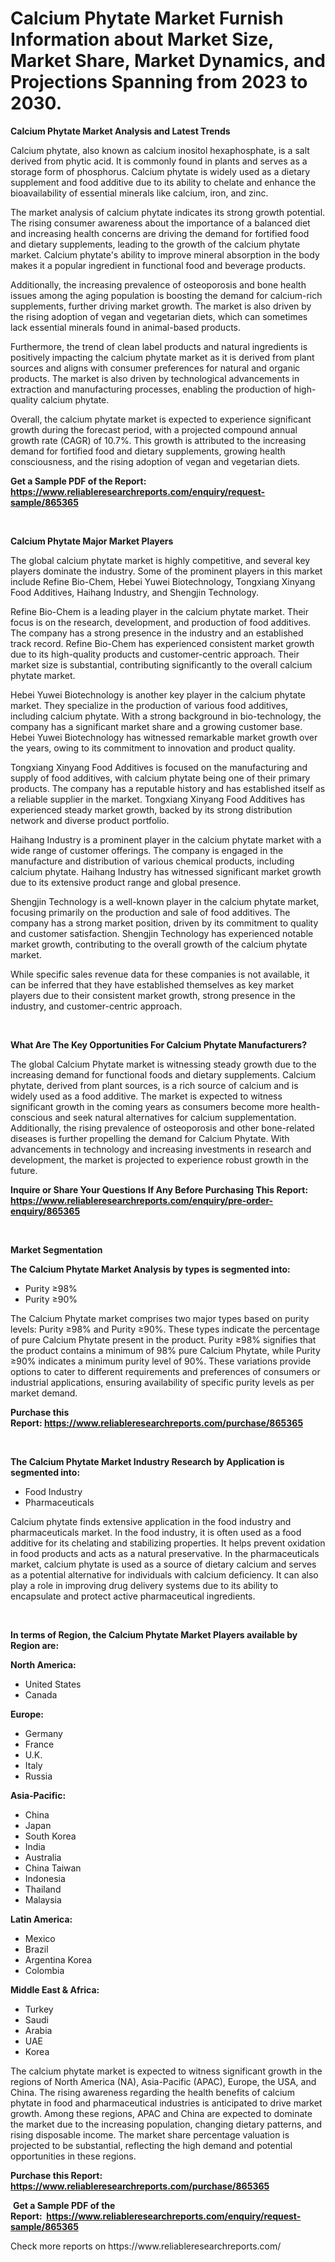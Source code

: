 <p><h1>Calcium Phytate Market Furnish Information about Market Size, Market Share, Market Dynamics, and Projections Spanning from 2023 to 2030.</h1></p><p><strong>Calcium Phytate Market Analysis and Latest Trends</strong></p>
<p><p>Calcium phytate, also known as calcium inositol hexaphosphate, is a salt derived from phytic acid. It is commonly found in plants and serves as a storage form of phosphorus. Calcium phytate is widely used as a dietary supplement and food additive due to its ability to chelate and enhance the bioavailability of essential minerals like calcium, iron, and zinc.</p><p>The market analysis of calcium phytate indicates its strong growth potential. The rising consumer awareness about the importance of a balanced diet and increasing health concerns are driving the demand for fortified food and dietary supplements, leading to the growth of the calcium phytate market. Calcium phytate's ability to improve mineral absorption in the body makes it a popular ingredient in functional food and beverage products.</p><p>Additionally, the increasing prevalence of osteoporosis and bone health issues among the aging population is boosting the demand for calcium-rich supplements, further driving market growth. The market is also driven by the rising adoption of vegan and vegetarian diets, which can sometimes lack essential minerals found in animal-based products.</p><p>Furthermore, the trend of clean label products and natural ingredients is positively impacting the calcium phytate market as it is derived from plant sources and aligns with consumer preferences for natural and organic products. The market is also driven by technological advancements in extraction and manufacturing processes, enabling the production of high-quality calcium phytate.</p><p>Overall, the calcium phytate market is expected to experience significant growth during the forecast period, with a projected compound annual growth rate (CAGR) of 10.7%. This growth is attributed to the increasing demand for fortified food and dietary supplements, growing health consciousness, and the rising adoption of vegan and vegetarian diets.</p></p>
<p><strong>Get a Sample PDF of the Report:&nbsp; <a href="https://www.reliableresearchreports.com/enquiry/request-sample/865365">https://www.reliableresearchreports.com/enquiry/request-sample/865365</a></strong></p>
<p>&nbsp;</p>
<p><strong>Calcium Phytate Major Market Players</strong></p>
<p><p>The global calcium phytate market is highly competitive, and several key players dominate the industry. Some of the prominent players in this market include Refine Bio-Chem, Hebei Yuwei Biotechnology, Tongxiang Xinyang Food Additives, Haihang Industry, and Shengjin Technology. </p><p>Refine Bio-Chem is a leading player in the calcium phytate market. Their focus is on the research, development, and production of food additives. The company has a strong presence in the industry and an established track record. Refine Bio-Chem has experienced consistent market growth due to its high-quality products and customer-centric approach. Their market size is substantial, contributing significantly to the overall calcium phytate market.</p><p>Hebei Yuwei Biotechnology is another key player in the calcium phytate market. They specialize in the production of various food additives, including calcium phytate. With a strong background in bio-technology, the company has a significant market share and a growing customer base. Hebei Yuwei Biotechnology has witnessed remarkable market growth over the years, owing to its commitment to innovation and product quality.</p><p>Tongxiang Xinyang Food Additives is focused on the manufacturing and supply of food additives, with calcium phytate being one of their primary products. The company has a reputable history and has established itself as a reliable supplier in the market. Tongxiang Xinyang Food Additives has experienced steady market growth, backed by its strong distribution network and diverse product portfolio.</p><p>Haihang Industry is a prominent player in the calcium phytate market with a wide range of customer offerings. The company is engaged in the manufacture and distribution of various chemical products, including calcium phytate. Haihang Industry has witnessed significant market growth due to its extensive product range and global presence.</p><p>Shengjin Technology is a well-known player in the calcium phytate market, focusing primarily on the production and sale of food additives. The company has a strong market position, driven by its commitment to quality and customer satisfaction. Shengjin Technology has experienced notable market growth, contributing to the overall growth of the calcium phytate market.</p><p>While specific sales revenue data for these companies is not available, it can be inferred that they have established themselves as key market players due to their consistent market growth, strong presence in the industry, and customer-centric approach.</p></p>
<p>&nbsp;</p>
<p><strong>What Are The Key Opportunities For Calcium Phytate Manufacturers?</strong></p>
<p><p>The global Calcium Phytate market is witnessing steady growth due to the increasing demand for functional foods and dietary supplements. Calcium phytate, derived from plant sources, is a rich source of calcium and is widely used as a food additive. The market is expected to witness significant growth in the coming years as consumers become more health-conscious and seek natural alternatives for calcium supplementation. Additionally, the rising prevalence of osteoporosis and other bone-related diseases is further propelling the demand for Calcium Phytate. With advancements in technology and increasing investments in research and development, the market is projected to experience robust growth in the future.</p></p>
<p><strong>Inquire or Share Your Questions If Any Before Purchasing This Report: <a href="https://www.reliableresearchreports.com/enquiry/pre-order-enquiry/865365">https://www.reliableresearchreports.com/enquiry/pre-order-enquiry/865365</a></strong></p>
<p>&nbsp;</p>
<p><strong>Market Segmentation</strong></p>
<p><strong>The Calcium Phytate Market Analysis by types is segmented into:</strong></p>
<p><ul><li>Purity ≥98%</li><li>Purity ≥90%</li></ul></p>
<p><p>The Calcium Phytate market comprises two major types based on purity levels: Purity ≥98% and Purity ≥90%. These types indicate the percentage of pure Calcium Phytate present in the product. Purity ≥98% signifies that the product contains a minimum of 98% pure Calcium Phytate, while Purity ≥90% indicates a minimum purity level of 90%. These variations provide options to cater to different requirements and preferences of consumers or industrial applications, ensuring availability of specific purity levels as per market demand.</p></p>
<p><strong>Purchase this Report:&nbsp;<a href="https://www.reliableresearchreports.com/purchase/865365">https://www.reliableresearchreports.com/purchase/865365</a></strong></p>
<p>&nbsp;</p>
<p><strong>The Calcium Phytate Market Industry Research by Application is segmented into:</strong></p>
<p><ul><li>Food Industry</li><li>Pharmaceuticals</li></ul></p>
<p><p>Calcium phytate finds extensive application in the food industry and pharmaceuticals market. In the food industry, it is often used as a food additive for its chelating and stabilizing properties. It helps prevent oxidation in food products and acts as a natural preservative. In the pharmaceuticals market, calcium phytate is used as a source of dietary calcium and serves as a potential alternative for individuals with calcium deficiency. It can also play a role in improving drug delivery systems due to its ability to encapsulate and protect active pharmaceutical ingredients.</p></p>
<p>&nbsp;</p>
<p><strong>In terms of Region, the Calcium Phytate Market Players available by Region are:</strong></p>
<p>
    <p> <strong> North America: </strong>
        <ul>
            <li>United States</li>
            <li>Canada</li>
        </ul>
        </p> 
    <p> <strong> Europe: </strong>
        <ul>
            <li>Germany</li>
            <li>France</li>
            <li>U.K.</li>
            <li>Italy</li>
            <li>Russia</li>
        </ul>
        </p> 
    <p> <strong> Asia-Pacific: </strong>
        <ul>
            <li>China</li>
            <li>Japan</li>
            <li>South Korea</li>
            <li>India</li>
            <li>Australia</li>
            <li>China Taiwan</li>
            <li>Indonesia</li>
            <li>Thailand</li>
            <li>Malaysia</li>
        </ul>
        </p> 
    <p> <strong> Latin America: </strong>
        <ul>
            <li>Mexico</li>
            <li>Brazil</li>
            <li>Argentina Korea</li>
            <li>Colombia</li>
        </ul>
        </p> 
    <p> <strong> Middle East & Africa: </strong>
        <ul>
            <li>Turkey</li>
            <li>Saudi</li>
            <li>Arabia</li>
            <li>UAE</li>
            <li>Korea</li>
        </ul>
    </p>
    </p>
<p><p>The calcium phytate market is expected to witness significant growth in the regions of North America (NA), Asia-Pacific (APAC), Europe, the USA, and China. The rising awareness regarding the health benefits of calcium phytate in food and pharmaceutical industries is anticipated to drive market growth. Among these regions, APAC and China are expected to dominate the market due to the increasing population, changing dietary patterns, and rising disposable income. The market share percentage valuation is projected to be substantial, reflecting the high demand and potential opportunities in these regions.</p></p>
<p><strong>Purchase this Report: <a href="https://www.reliableresearchreports.com/purchase/865365">https://www.reliableresearchreports.com/purchase/865365</a></strong></p>
<p>&nbsp;<strong>Get a Sample PDF of the Report:&nbsp;&nbsp;<a href="https://www.reliableresearchreports.com/enquiry/request-sample/865365">https://www.reliableresearchreports.com/enquiry/request-sample/865365</a></strong></p>
<p><strong></strong></p>
<p>Check more reports on https://www.reliableresearchreports.com/</p>